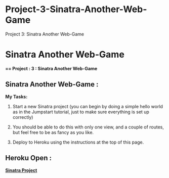# Project-3-Sinatra-Another-Web-Game
Project 3: Sinatra Another Web-Game

# Sinatra Another Web-Game

**== Project : 3 : Sinatra Another Web-Game**

## Sinatra Another Web-Game :
  
  **My Tasks:**

 1.  Start a new Sinatra project (you can begin by doing a simple hello world as in the Jumpstart tutorial, just to make sure    everything is set up correctly)
 
 2.  You should be able to do this with only one view, and a couple of routes, but feel free to be as fancy as you like.
 
 3.  Deploy to Heroku using the instructions at the top of this page.


## Heroku Open :

**[Sinatra Project](https://tranquil-badlands-51074.herokuapp.com/)**

